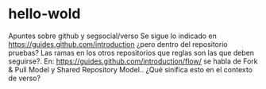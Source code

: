 # hello-wold
Apuntes sobre github y segsocial/verso
Se sigue lo indicado en https://guides.github.com/introduction ¿pero dentro del repositorio pruebas?  Las ramas en los otros repositorios que reglas son las que deben seguirse?.
En: https://guides.github.com/introduction/flow/  se habla de Fork & Pull Model y Shared Repository Model.. ¿Qué sinifica esto en el contexto de verso?
